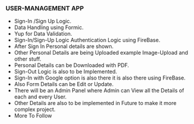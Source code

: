 ### USER-MANAGEMENT APP

- Sign-In /Sign Up Logic.
- Data Handling using Formic.
- Yup for Data Validation.
- Sign-In/Sign-Up Logic Authentication Logic using FireBase.
- After Sign In Personal details are shown.
- Other Personal Details are being Uploaded example Image-Upload and other stuff.
- Personal Details can be Downloaded with PDF.
- Sign-Out Logic is also to be Implemented.
- Sign-In with Google option is also there it is also there using FireBase.
- Also Form Details can be Edit or Update.
- There will be an Admin Panel where Admin can View all the Details of each and every User. 
- Other Details are also to be implemented in Future to make it more complex project.
- More To Follow